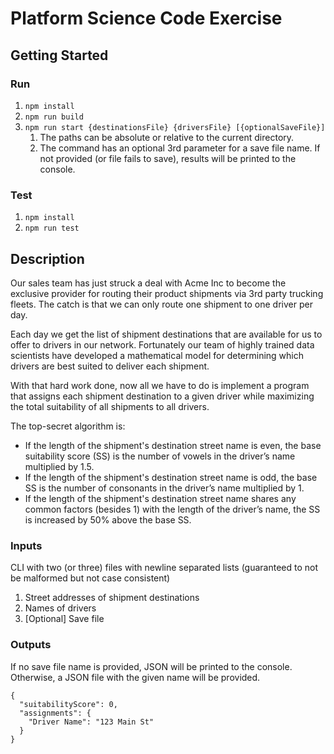 # Platform Science Code Exercise

## Getting Started

### Run

1. `npm install`
1. `npm run build`
1. `npm run start {destinationsFile} {driversFile} [{optionalSaveFile}]`
   1. The paths can be absolute or relative to the current directory.
   1. The command has an optional 3rd parameter for a save file name. If not provided (or file fails to save), results will be printed to the console.

### Test

1. `npm install`
1. `npm run test`

## Description
Our sales team has just struck a deal with Acme Inc to become the exclusive provider for routing their product shipments via 3rd party trucking fleets. The catch is that we can only route one shipment to one driver per day.

Each day we get the list of shipment destinations that are available for us to offer to drivers in our network. Fortunately our team of highly trained data scientists have developed a mathematical model for determining which drivers are best suited to deliver each shipment.

With that hard work done, now all we have to do is implement a program that assigns each shipment destination to a given driver while maximizing the total suitability of all shipments to all drivers.

The top-secret algorithm is:

- If the length of the shipment's destination street name is even, the base suitability score (SS) is the number of vowels in the driver’s name multiplied by 1.5.
- If the length of the shipment's destination street name is odd, the base SS is the number of consonants in the driver’s name multiplied by 1.
- If the length of the shipment's destination street name shares any common factors (besides 1) with the length of the driver’s name, the SS is increased by 50% above the base SS.

### Inputs

CLI with two (or three) files with newline separated lists (guaranteed to not be malformed but not case consistent)
1. Street addresses of shipment destinations
1. Names of drivers
1. [Optional] Save file

### Outputs

If no save file name is provided, JSON will be printed to the console. Otherwise, a JSON file with the given name will be provided. 
```
{
  "suitabilityScore": 0,
  "assignments": {
    "Driver Name": "123 Main St"
  }
}
```
